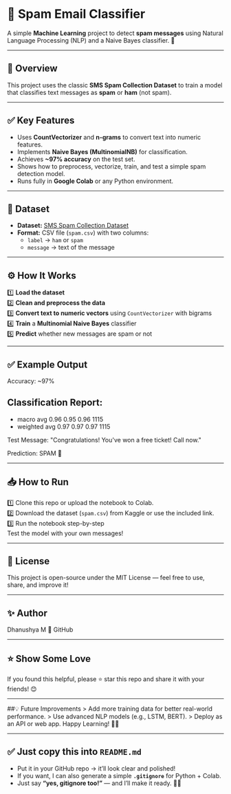 # 📧 Spam Email Classifier


A simple **Machine Learning** project to detect **spam messages** using Natural Language Processing (NLP) and a Naive Bayes classifier. 🚀

---
## 📌 **Overview**

This project uses the classic **SMS Spam Collection Dataset** to train a model that classifies text messages as **spam** or **ham** (not spam).

---
## ✅ **Key Features**

- Uses **CountVectorizer** and **n-grams** to convert text into numeric features.
- Implements **Naive Bayes (MultinomialNB)** for classification.
- Achieves **~97% accuracy** on the test set.
- Shows how to preprocess, vectorize, train, and test a simple spam detection model.
- Runs fully in **Google Colab** or any Python environment.
  
---
## 📂 **Dataset**

- **Dataset:** [SMS Spam Collection Dataset](https://www.kaggle.com/datasets/uciml/sms-spam-collection-dataset)  
- **Format:** CSV file (`spam.csv`) with two columns:
  - `label` → `ham` or `spam`
  - `message` → text of the message
---
## ⚙️ **How It Works**

1️⃣ **Load the dataset**  
2️⃣ **Clean and preprocess the data**  
3️⃣ **Convert text to numeric vectors** using `CountVectorizer` with bigrams  
4️⃣ **Train** a **Multinomial Naive Bayes** classifier  
5️⃣ **Predict** whether new messages are spam or not

---
## ✅ **Example Output**
Accuracy: ~97%

## Classification Report:

  - macro avg 0.96 0.95 0.96 1115
  - weighted avg 0.97 0.97 0.97 1115


Test Message: "Congratulations! You've won a free ticket! Call now."

Prediction: SPAM 🚫

---
## 📥 **How to Run**

1️⃣ Clone this repo or upload the notebook to Colab.  
2️⃣ Download the dataset (`spam.csv`) from Kaggle or use the included link.  
3️⃣ Run the notebook step-by-step  
Test the model with your own messages!

---
## 📜 License

This project is open-source under the MIT License — feel free to use, share, and improve it!

---

## ✨ Author

Dhanushya M
🔗 GitHub

---

## ⭐️ Show Some Love

If you found this helpful, please ⭐️ star this repo and share it with your friends! 😊

---

##💡 Future Improvements
          > Add more training data for better real-world performance.
          > Use advanced NLP models (e.g., LSTM, BERT).
          > Deploy as an API or web app.
Happy Learning! 🚀✨

---

## ✅ **Just copy this into `README.md`**  

  - Put it in your GitHub repo → it’ll look clear and polished!  
  - If you want, I can also generate a simple **`.gitignore`** for Python + Colab. 
  - Just say **“yes, gitignore too!”** — and I’ll make it ready. 🚀✨





